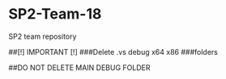 # SP2-Team-18
SP2 team repository

##[!] IMPORTANT [!]
###Delete
  .vs
  debug
  x64
  x86
###folders

##DO NOT DELETE MAIN DEBUG FOLDER
